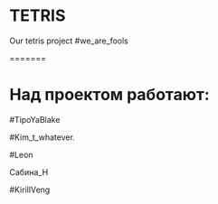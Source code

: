 # TETRIS
 Our tetris project
#we_are_fools
 
=======

Над проектом работают:
=======

#TipoYaBlake

#Kim_t_whatever.

#Leon

Сабина_Н

#KirillVeng

